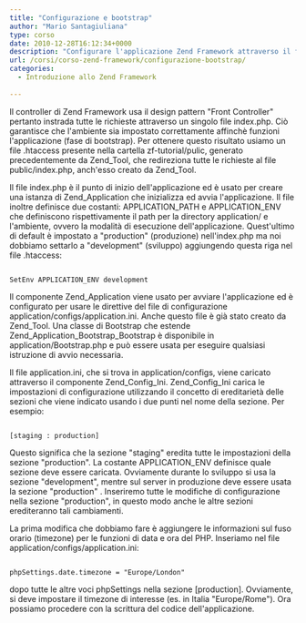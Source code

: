 ```yaml
---
title: "Configurazione e bootstrap"
author: "Mario Santagiuliana"
type: corso
date: 2010-12-28T16:12:34+0000
description: "Configurare l'applicazione Zend Framework attraverso il file application.ini"
url: /corsi/corso-zend-framework/configurazione-bootstrap/
categories:
  - Introduzione allo Zend Framework
  
---
```

Il controller di Zend Framework usa il design pattern "Front Controller" pertanto instrada tutte le richieste attraverso un singolo file index.php. Ciò garantisce che l'ambiente sia impostato correttamente affinchè funzioni l'applicazione (fase di bootstrap). Per ottenere questo risultato usiamo un file .htaccess presente nella cartella zf-tutorial/pulic, generato precedentemente da Zend\_Tool, che redireziona tutte le richieste al file public/index.php, anch'esso creato da Zend\_Tool.

Il file index.php è il punto di inizio dell'applicazione ed è usato per creare una istanza di Zend\_Application che inizializza ed avvia l'applicazione. Il file inoltre definisce due costanti: APPLICATION\_PATH e APPLICATION\_ENV che definiscono rispettivamente il path per la directory application/ e l'ambiente, ovvero la modalità di esecuzione dell'applicazione. Quest'ultimo di default è impostato a "production" (produzione) nell'index.php ma noi dobbiamo settarlo a "development" (sviluppo) aggiungendo questa riga nel file .htaccess:

 ```

SetEnv APPLICATION_ENV development
```

Il componente Zend\_Application viene usato per avviare l'applicazione ed è configurato per usare le direttive del file di configurazione application/configs/application.ini. Anche questo file è già stato creato da Zend\_Tool. Una classe di Bootstrap che estende Zend\_Application\_Bootstrap\_Bootstrap è disponibile in application/Bootstrap.php e può essere usata per eseguire qualsiasi istruzione di avvio necessaria.

Il file application.ini, che si trova in application/configs, viene caricato attraverso il componente Zend\_Config\_Ini. Zend\_Config\_Ini carica le impostazioni di configurazione utilizzando il concetto di ereditarietà delle sezioni che viene indicato usando i due punti nel nome della sezione. Per esempio:

 ```

[staging : production]
```

Questo significa che la sezione "staging" eredita tutte le impostazioni della sezione "production". La costante APPLICATION\_ENV definisce quale sezione deve essere caricata. Ovviamente durante lo sviluppo si usa la sezione "development", mentre sul server in produzione deve essere usata la sezione "production" . Inseriremo tutte le modifiche di configurazione nella sezione "production", in questo modo anche le altre sezioni erediteranno tali cambiamenti.

La prima modifica che dobbiamo fare è aggiungere le informazioni sul fuso orario (timezone) per le funzioni di data e ora del PHP. Inseriamo nel file application/configs/application.ini:

 ```

phpSettings.date.timezone = "Europe/London"
```

dopo tutte le altre voci phpSettings nella sezione \[production\]. Ovviamente, si deve impostare il timezone di interesse (es. in Italia "Europe/Rome"). Ora possiamo procedere con la scrittura del codice dell'applicazione.